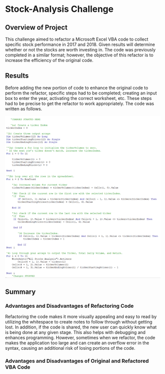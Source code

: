 # Stock-Analysis Challenge

## Overview of Project
This challenge aimed to refactor a Microsoft Excel VBA code to collect specific stock performance in 2017 and 2018. Given results will determine whether or not the stocks are worth investing in. The code was previously completed in a similar format; however, the objective of this refactor is to increase the efficiency of the original code.

## Results
Before adding the new portion of code to enhance the original code to perform the refactor, specific steps had to be completed;  creating an input box to enter the year, activating the correct worksheet, etc. These steps had to be precise to get the refactor to work appropriately. The code was written as follows.

![Image](https://github.com/Dibarra11/Stock-Analysis/blob/1983f6815cb33c3dd863189fdf1964b8e3d6e1ec/code.png)

## Summary

### Advantages and Disadvantages of Refactoring Code
Refactoring the code makes it more visually appealing and easy to read by utilizing the whitespace to create notes to follow through without getting lost. In addition, if the code is shared, the new user can quickly know what is being done at any given stage. This also helps with debugging and enhances programming. However, sometimes when we refactor, the code makes the application too large and can create an overflow error in the syntax, causing an additional risk of losing portions of the code. 

### Advantages and Disadvantages of Original and Refactored VBA Code
